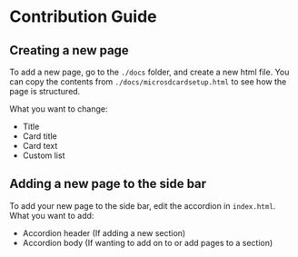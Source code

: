 # Contribution Guide

## Creating a new page
To add a new page, go to the `./docs` folder, and create a new html file. You can copy the contents from `./docs/microsdcardsetup.html` to see how the page is structured.

What you want to change:
* Title 
* Card title
* Card text
* Custom list

## Adding a new page to the side bar
To add your new page to the side bar, edit the accordion in `index.html`. What you want to add:

* Accordion header (If adding a new section)
* Accordion body (If wanting to add on to or add pages to a section)
